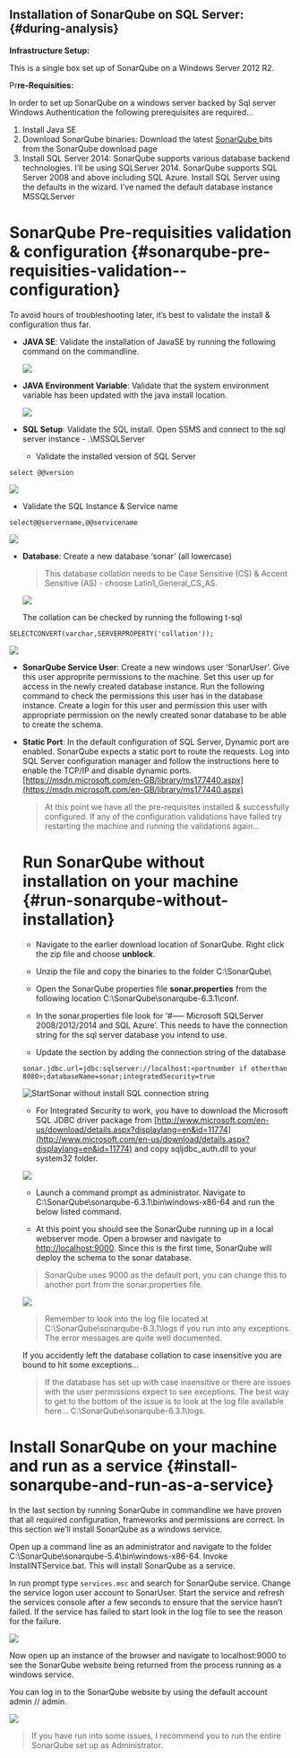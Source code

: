 ## Instal**lation of SonarQube on SQL Server:** {#during-analysis}

**Infrastructure Setup:**

This is a single box set up of SonarQube on a Windows Server 2012 R2.

Pr**re-Requisities:**

In order to set up SonarQube on a windows server backed by Sql server Windows Authentication the following prerequisites are required…

1. Install Java SE
2. Download SonarQube binaries: Download the latest [SonarQube ](http://www.sonarqube.org/downloads/)bits from the SonarQube download page 
3. Install SQL Server 2014: SonarQube supports various database backend technologies. I’ll be using SQLServer 2014. SonarQube supports SQL Server 2008 and above including SQL Azure. Install SQL Server using the defaults in the wizard. I’ve named the default database instance MSSQLServer

# SonarQube Pre-requisities validation & configuration {#sonarqube-pre-requisities-validation--configuration}

To avoid hours of troubleshooting later, it’s best to validate the install & configuration thus far.

* **JAVA SE**: Validate the installation of JavaSE by running the following command on the commandline.

  ![](/assets/sonarqube-validatejavainstall.png)

* **JAVA Environment Variable**: Validate that the system environment variable has been updated with the java install location.

  ![](/assets/java-echopath.png)

* **SQL Setup**: Validate the SQL install. Open SSMS and connect to the sql server instance - .\MSSQLServer

  * Validate the installed version of SQL Server

```
select @@version
```

![](/assets/sqlserverversion.png)

* Validate the SQL Instance & Service name

```
select@@servername,@@servicename
```

![](/assets/sqlserverinstanceservice.png)

* **Database**: Create a new database ‘sonar’ \(all lowercase\)

  > This database collation needs to be Case Sensitive \(CS\) & Accent Sensitive \(AS\) - choose Latin1\_General\_CS\_AS.

  ![](/assets/sonarqube-sqlservercollation.png)

  The collation can be checked by running the following t-sql

```
SELECTCONVERT(varchar,SERVERPROPERTY('collation'));
```

![](/assets/sqlserverdatabasecollation.png)

* **SonarQube Service User**: Create a new windows user ‘SonarUser’. Give this user approprite permissions to the machine. Set this user up for access in the newly created database instance. Run the following command to check the permissions this user has in the database instance. Create a login for this user and permission this user with appropriate permission on the newly created sonar database to be able to create the schema.
* **Static Port**: In the default configuration of SQL Server, Dynamic port are enabled. SonarQube expects a static port to route the requests. Log into SQL Server configuration manager and follow the instructions here to enable the TCP/IP and disable dynamic ports. [https://msdn.microsoft.com/en-GB/library/ms177440.aspx](https://msdn.microsoft.com/en-GB/library/ms177440.aspx)

  > At this point we have all the pre-requisites installed & successfully configured. If any of the configuration validations have failed try restarting the machine and running the validations again…

  # Run SonarQube without installation on your machine {#run-sonarqube-without-installation}

  * Navigate to the earlier download location of SonarQube. Right click the zip file and choose **unblock**.

  * Unzip the file and copy the binaries to the folder C:\SonarQube\

  * Open the SonarQube properties file **sonar.properties** from the following location C:\SonarQube\sonarqube-6.3.1\conf.

  * In the sonar.properties file look for ‘\#—– Microsoft SQLServer 2008/2012/2014 and SQL Azure’. This needs to have the connection string for the sql server database you intend to use.

  * Update the section by adding the connection string of the database

  ```
  sonar.jdbc.url=jdbc:sqlserver://localhost:<portnumber if otherthan 8080>;databaseName=sonar;integratedSecurity=true
  ```

  ![](http://www.visualstudiogeeks.com/images/screenshots/tarun/SonarQube/sonarqubesqldatabaseconnectionstring.png "StartSonar without install SQL connection string")

  * For Integrated Security to work, you have to download the Microsoft SQL JDBC driver package from 
    [http://www.microsoft.com/en-us/download/details.aspx?displaylang=en&id=11774](http://www.microsoft.com/en-us/download/details.aspx?displaylang=en&id=11774)
     and copy sqljdbc\_auth.dll to your system32 folder.

  ![](/assets/sonarQubeSQLWindowsAuthDrivers.png)

  * Launch a command prompt as administrator. Navigate to C:\SonarQube\sonarqube-6.3.1\bin\windows-x86-64 and run the below listed command.

  * At this point you should see the SonarQube running up in a local webserver mode. Open a browser and navigate to [http://localhost:9000](http://localhost:9000). Since this is the first time, SonarQube will deploy the schema to the sonar database.

  > SonarQube uses 9000 as the default port, you can change this to another port from the sonar.properties file.

  ![](/assets/sonarQubeDefaultPortSetting.png)

  > Remember to look into the log file located at C:\SonarQube\sonarqube-6.3.1\logs if you run into any exceptions. The error messages are quite well documented.

  If you accidently left the database collation to case insensitive you are bound to hit some exceptions…

  > If the database has set up with case insensitive or there are issues with the user permissions expect to see exceptions. The best way to get to the bottom of the issue is to look at the log file available here… C:\SonarQube\sonarqube-6.3.1\logs.

# Install SonarQube on your machine and run as a service {#install-sonarqube-and-run-as-a-service}

In the last section by running SonarQube in commandline we have proven that all required configuration, frameworks and permissions are correct. In this section we’ll install SonarQube as a windows service.

Open up a command line as an administrator and navigate to the folder C:\SonarQube\sonarqube-5.4\bin\windows-x86-64. Invoke InstallNTService.bat. This will install SonarQube as a service.

In run prompt type `services.msc` and search for SonarQube service. Change the service logon user account to SonarUser. Start the service and refresh the services console after a few seconds to ensure that the service hasn’t failed. If the service has failed to start look in the log file to see the reason for the failure.

![](/assets/SonarQubeStartWindowsService.png)

Now open up an instance of the browser and navigate to localhost:9000 to see the SonarQube website being returned from the process running as a windows service.

You can log in to the SonarQube website by using the default account admin // admin.

![](/assets/SonarQubeAsWindowsServiceCompleted.png)

> If you have run into some issues, I recommend you to run the entire SonarQube set up as Administrator.




